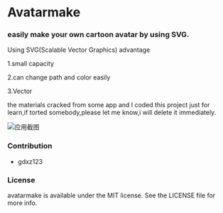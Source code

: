 # Avatarmake

### easily make your own cartoon avatar by using SVG.

Using SVG(Scalable Vector Graphics) advantage

1.small capacity

2.can change path and color easily

3.Vector

the materials cracked from some app and I coded this project just for learn,if torted somebody,please let me know,i will delete it immediately.

![应用截图](https://oscimg.oschina.net/oscnet/d0e3bac5f5fe8d07a4cae3e0378431b6cd1.jpg)

### Contribution
- gdxz123

### License
avatarmake is available under the MIT license. See the LICENSE file for more info.
